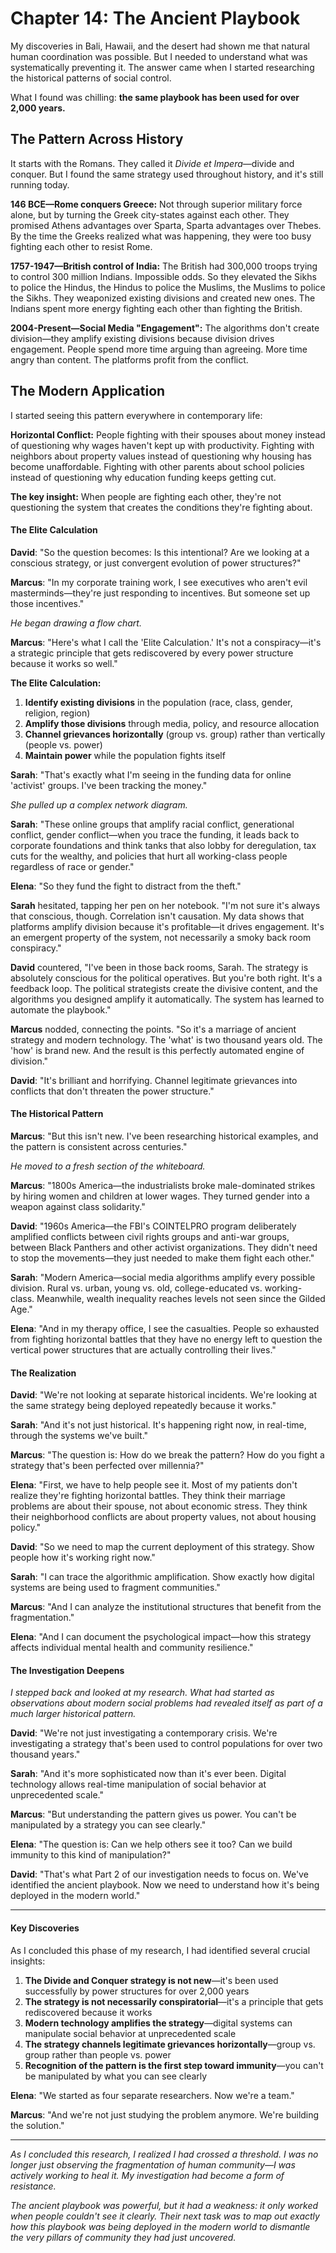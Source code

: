 # Chapter 14: The Ancient Playbook

My discoveries in Bali, Hawaii, and the desert had shown me that natural human coordination was possible. But I needed to understand what was systematically preventing it. The answer came when I started researching the historical patterns of social control.

What I found was chilling: **the same playbook has been used for over 2,000 years.**

## The Pattern Across History

It starts with the Romans. They called it *Divide et Impera*—divide and conquer. But I found the same strategy used throughout history, and it's still running today.

**146 BCE—Rome conquers Greece:** Not through superior military force alone, but by turning the Greek city-states against each other. They promised Athens advantages over Sparta, Sparta advantages over Thebes. By the time the Greeks realized what was happening, they were too busy fighting each other to resist Rome.

**1757-1947—British control of India:** The British had 300,000 troops trying to control 300 million Indians. Impossible odds. So they elevated the Sikhs to police the Hindus, the Hindus to police the Muslims, the Muslims to police the Sikhs. They weaponized existing divisions and created new ones. The Indians spent more energy fighting each other than fighting the British.

**2004-Present—Social Media "Engagement":** The algorithms don't create division—they amplify existing divisions because division drives engagement. People spend more time arguing than agreeing. More time angry than content. The platforms profit from the conflict.

## The Modern Application

I started seeing this pattern everywhere in contemporary life:

**Horizontal Conflict:** People fighting with their spouses about money instead of questioning why wages haven't kept up with productivity. Fighting with neighbors about property values instead of questioning why housing has become unaffordable. Fighting with other parents about school policies instead of questioning why education funding keeps getting cut.

**The key insight:** When people are fighting each other, they're not questioning the system that creates the conditions they're fighting about.

#### The Elite Calculation

**David**: "So the question becomes: Is this intentional? Are we looking at a conscious strategy, or just convergent evolution of power structures?"

**Marcus**: "In my corporate training work, I see executives who aren't evil masterminds—they're just responding to incentives. But someone set up those incentives."

*He began drawing a flow chart.*

**Marcus**: "Here's what I call the 'Elite Calculation.' It's not a conspiracy—it's a strategic principle that gets rediscovered by every power structure because it works so well."

**The Elite Calculation:**

1. **Identify existing divisions** in the population (race, class, gender, religion, region)
2. **Amplify those divisions** through media, policy, and resource allocation
3. **Channel grievances horizontally** (group vs. group) rather than vertically (people vs. power)
4. **Maintain power** while the population fights itself

**Sarah**: "That's exactly what I'm seeing in the funding data for online 'activist' groups. I've been tracking the money."

*She pulled up a complex network diagram.*

**Sarah**: "These online groups that amplify racial conflict, generational conflict, gender conflict—when you trace the funding, it leads back to corporate foundations and think tanks that also lobby for deregulation, tax cuts for the wealthy, and policies that hurt all working-class people regardless of race or gender."

**Elena**: "So they fund the fight to distract from the theft."

**Sarah** hesitated, tapping her pen on her notebook. "I'm not sure it's always that conscious, though. Correlation isn't causation. My data shows that platforms amplify division because it's profitable—it drives engagement. It's an emergent property of the system, not necessarily a smoky back room conspiracy."

**David** countered, "I've been in those back rooms, Sarah. The strategy is absolutely conscious for the political operatives. But you're both right. It's a feedback loop. The political strategists create the divisive content, and the algorithms you designed amplify it automatically. The system has learned to automate the playbook."

**Marcus** nodded, connecting the points. "So it's a marriage of ancient strategy and modern technology. The 'what' is two thousand years old. The 'how' is brand new. And the result is this perfectly automated engine of division."

**David**: "It's brilliant and horrifying. Channel legitimate grievances into conflicts that don't threaten the power structure."

#### The Historical Pattern

**Marcus**: "But this isn't new. I've been researching historical examples, and the pattern is consistent across centuries."

*He moved to a fresh section of the whiteboard.*

**Marcus**: "1800s America—the industrialists broke male-dominated strikes by hiring women and children at lower wages. They turned gender into a weapon against class solidarity."

**David**: "1960s America—the FBI's COINTELPRO program deliberately amplified conflicts between civil rights groups and anti-war groups, between Black Panthers and other activist organizations. They didn't need to stop the movements—they just needed to make them fight each other."

**Sarah**: "Modern America—social media algorithms amplify every possible division. Rural vs. urban, young vs. old, college-educated vs. working-class. Meanwhile, wealth inequality reaches levels not seen since the Gilded Age."

**Elena**: "And in my therapy office, I see the casualties. People so exhausted from fighting horizontal battles that they have no energy left to question the vertical power structures that are actually controlling their lives."

#### The Realization

**David**: "We're not looking at separate historical incidents. We're looking at the same strategy being deployed repeatedly because it works."

**Sarah**: "And it's not just historical. It's happening right now, in real-time, through the systems we've built."

**Marcus**: "The question is: How do we break the pattern? How do you fight a strategy that's been perfected over millennia?"

**Elena**: "First, we have to help people see it. Most of my patients don't realize they're fighting horizontal battles. They think their marriage problems are about their spouse, not about economic stress. They think their neighborhood conflicts are about property values, not about housing policy."

**David**: "So we need to map the current deployment of this strategy. Show people how it's working right now."

**Sarah**: "I can trace the algorithmic amplification. Show exactly how digital systems are being used to fragment communities."

**Marcus**: "And I can analyze the institutional structures that benefit from the fragmentation."

**Elena**: "And I can document the psychological impact—how this strategy affects individual mental health and community resilience."

#### The Investigation Deepens

*I stepped back and looked at my research. What had started as observations about modern social problems had revealed itself as part of a much larger historical pattern.*

**David**: "We're not just investigating a contemporary crisis. We're investigating a strategy that's been used to control populations for over two thousand years."

**Sarah**: "And it's more sophisticated now than it's ever been. Digital technology allows real-time manipulation of social behavior at unprecedented scale."

**Marcus**: "But understanding the pattern gives us power. You can't be manipulated by a strategy you can see clearly."

**Elena**: "The question is: Can we help others see it too? Can we build immunity to this kind of manipulation?"

**David**: "That's what Part 2 of our investigation needs to focus on. We've identified the ancient playbook. Now we need to understand how it's being deployed in the modern world."

---

#### Key Discoveries

As I concluded this phase of my research, I had identified several crucial insights:

1. **The Divide and Conquer strategy is not new**—it's been used successfully by power structures for over 2,000 years
2. **The strategy is not necessarily conspiratorial**—it's a principle that gets rediscovered because it works
3. **Modern technology amplifies the strategy**—digital systems can manipulate social behavior at unprecedented scale
4. **The strategy channels legitimate grievances horizontally**—group vs. group rather than people vs. power
5. **Recognition of the pattern is the first step toward immunity**—you can't be manipulated by what you can see clearly

**Elena**: "We started as four separate researchers. Now we're a team."

**Marcus**: "And we're not just studying the problem anymore. We're building the solution."

---

*As I concluded this research, I realized I had crossed a threshold. I was no longer just observing the fragmentation of human community—I was actively working to heal it. My investigation had become a form of resistance.*

*The ancient playbook was powerful, but it had a weakness: it only worked when people couldn't see it clearly. Their next task was to map out exactly how this playbook was being deployed in the modern world to dismantle the very pillars of community they had just uncovered.*
